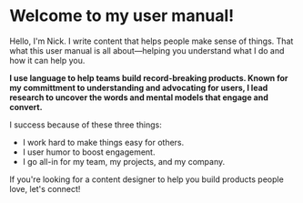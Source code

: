 # Welcome to my user manual!

Hello, I'm Nick. I write content that helps people make sense of things. That what this user manual is all about—helping you understand what I do and how it can help you.

**I use language to help teams build record-breaking products. Known for my committment to understanding and advocating for users, I lead research to uncover the words and mental models that engage and convert.**

I success because of these three things:
- I work hard to make things easy for others.
- I user humor to boost engagement.
- I go all-in for my team, my projects, and my company.

If you're looking for a content designer to help you build products people love, let's connect!

